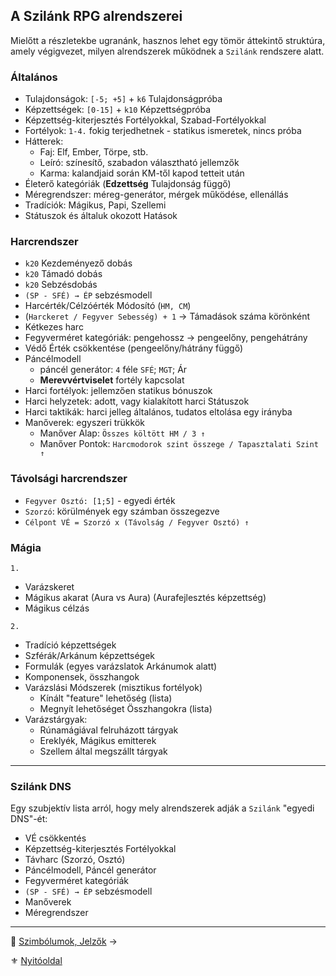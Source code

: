 ## A Szilánk RPG alrendszerei

Mielőtt a részletekbe ugranánk, hasznos lehet egy tömör áttekintő struktúra, amely végigvezet, milyen alrendszerek működnek a `Szilánk` rendszere alatt.

### Általános

- Tulajdonságok: `[-5; +5]` + `k6` Tulajdonságpróba
- Képzettségek: `[0-15]` + `k10` Képzettségpróba
- Képzettség-kiterjesztés Fortélyokkal, Szabad-Fortélyokkal
- Fortélyok: `1-4.` fokig terjedhetnek - statikus ismeretek, nincs próba
- Hátterek:
    - Faj: Elf, Ember, Törpe, stb.
    - Leíró: színesítő, szabadon választható jellemzők
    - Karma: kalandjaid során KM-től kapod tetteit után
- Életerő kategóriák (**Edzettség** Tulajdonság függő)
- Méregrendszer: méreg-generátor, mérgek működése, ellenállás
- Tradíciók: Mágikus, Papi, Szellemi
- Státuszok és általuk okozott Hatások

### Harcrendszer

- `k20` Kezdeményező dobás
- `k20` Támadó dobás
- `k20` Sebzésdobás
- `(SP - SFÉ) → ÉP` sebzésmodell
- Harcérték/Célzóérték Módosító (`HM, CM`)
- (`Harckeret / Fegyver Sebesség) + 1` → Támadások száma körönként
- Kétkezes harc
- Fegyverméret kategóriák: pengehossz →  pengeelőny, pengehátrány
- Védő Érték csökkentése (pengeelőny/hátrány függő)
- Páncélmodell
  - páncél generátor: `4` féle `SFÉ`; `MGT`; Ár
  - **Merevvértviselet** fortély kapcsolat
- Harci fortélyok: jellemzően statikus bónuszok
- Harci helyzetek: adott, vagy kialakított harci Státuszok
- Harci taktikák: harci jelleg általános, tudatos eltolása egy irányba
- Manőverek: egyszeri trükkök
    - Manőver Alap: `Összes költött HM / 3 ↑`
    - Manőver Pontok: `Harcmodorok szint összege / Tapasztalati Szint ↑`

### Távolsági harcrendszer

- `Fegyver Osztó: [1;5]` - egyedi érték
- `Szorzó`: körülmények egy számban összegezve
- `Célpont VÉ = Szorzó x (Távolság / Fegyver Osztó) ↑`

### Mágia

`1.`
- Varázskeret
- Mágikus akarat (Aura vs Aura)   (Aurafejlesztés képzettség)
- Mágikus célzás

`2.`
- Tradíció képzettségek
- Szférák/Arkánum képzettségek
- Formulák (egyes varázslatok Arkánumok alatt)
- Komponensek, összhangok
- Varázslási Módszerek  (misztikus fortélyok)
  - Kínált "feature" lehetőség (lista)
  - Megnyít lehetőséget Összhangokra  (lista)
- Varázstárgyak:
  - Rúnamágiával felruházott tárgyak
  - Ereklyék, Mágikus emitterek
  - Szellem által megszállt tárgyak

---
### Szilánk DNS

Egy szubjektív lista arról, hogy mely alrendszerek adják a `Szilánk` "egyedi DNS"-ét:

- VÉ csökkentés
- Képzettség-kiterjesztés Fortélyokkal
- Távharc (Szorzó, Osztó)
- Páncélmodell, Páncél generátor
- Fegyverméret kategóriák
- `(SP - SFÉ) → ÉP` sebzésmodell
- Manőverek
- Méregrendszer

---

🔗 [Szimbólumok, Jelzők](006_szimbolumok_jelzok.md) →

⚜️ [Nyitóoldal](start.md#0-kezdetek) 
